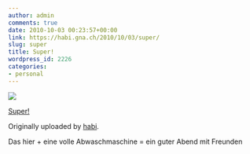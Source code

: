 ```yaml
---
author: admin
comments: true
date: 2010-10-03 00:23:57+00:00
link: https://habi.gna.ch/2010/10/03/super/
slug: super
title: Super!
wordpress_id: 2226
categories:
- personal
---
```



 [![](http://farm5.static.flickr.com/4150/5045273703_75d4455629_m.jpg)](http://www.flickr.com/photos/habi/5045273703/)
   

 
  [Super!](http://www.flickr.com/photos/habi/5045273703/)
    

  Originally uploaded by [habi](http://www.flickr.com/people/habi/).
 



Das hier + eine volle Abwaschmaschine = ein guter Abend mit Freunden
  

